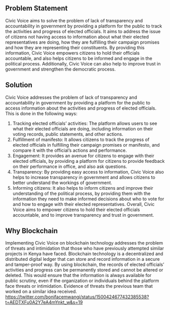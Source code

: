 ## Problem Statement
Civic Voice aims to solve the problem of lack of transparency and accountability in government by providing a platform for the public to track the activities and progress of elected officials. It aims to address the issue of citizens not having access to information about what their elected representatives are doing, how they are fulfilling their campaign promises and how they are representing their constituents. By providing this information, Civic Voice empowers citizens to hold their officials accountable, and also helps citizens to be informed and engage in the political process. Additionally, Civic Voice can also help to improve trust in government and strengthen the democratic process.

## Solution
Civic Voice addresses the problem of lack of transparency and accountability in government by providing a platform for the public to access information about the activities and progress of elected officials. This is done in the following ways:
1.	Tracking elected officials’ activities: The platform allows users to see what their elected officials are doing, including information on their voting records, public statements, and other actions.
2.	Fulfillment of manifesto: It allows citizens to track the progress of elected officials in fulfilling their campaign promises or manifesto, and compare it with the official’s actions and performance.
3.	Engagement: It provides an avenue for citizens to engage with their elected officials, by providing a platform for citizens to provide feedback on their performance in office, and also ask questions.
4.	Transparency: By providing easy access to information, Civic Voice also helps to increase transparency in government and allows citizens to better understand the workings of government.
5.	Informing citizens: It also helps to inform citizens and improve their understanding of the political process, by providing them with the information they need to make informed decisions about who to vote for and how to engage with their elected representatives.
Overall, Civic Voice aims to empower citizens to hold their elected officials accountable, and to improve transparency and trust in government.

## Why Blockchain
Implementing Civic Voice on blockchain technology addresses the problem of threats and intimidation that those who have previously attempted similar projects in Kenya have faced. Blockchain technology is a decentralized and distributed digital ledger that can store and record information in a secure and tamper-proof way.
By using blockchain, the records of elected officials’ activities and progress can be permanently stored and cannot be altered or deleted. This would ensure that the information is always available for public scrutiny, even if the organization or individuals behind the platform face threats or intimidation.
Evidence of threats the previous team that worked on a similar idea received.
https://twitter.com/bonifacemwangi/status/1500424677432385538?t=AEDTXFu0A2Y7eA4mYnkt_w&s=19
